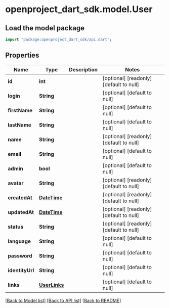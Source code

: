 # openproject_dart_sdk.model.User

## Load the model package
```dart
import 'package:openproject_dart_sdk/api.dart';
```

## Properties
Name | Type | Description | Notes
------------ | ------------- | ------------- | -------------
**id** | **int** |  | [optional] [readonly] [default to null]
**login** | **String** |  | [optional] [default to null]
**firstName** | **String** |  | [optional] [default to null]
**lastName** | **String** |  | [optional] [default to null]
**name** | **String** |  | [optional] [readonly] [default to null]
**email** | **String** |  | [optional] [default to null]
**admin** | **bool** |  | [optional] [default to null]
**avatar** | **String** |  | [optional] [readonly] [default to null]
**createdAt** | [**DateTime**](DateTime.md) |  | [optional] [readonly] [default to null]
**updatedAt** | [**DateTime**](DateTime.md) |  | [optional] [readonly] [default to null]
**status** | **String** |  | [optional] [readonly] [default to null]
**language** | **String** |  | [optional] [default to null]
**password** | **String** |  | [optional] [default to null]
**identityUrl** | **String** |  | [optional] [default to null]
**links** | [**UserLinks**](UserLinks.md) |  | [optional] [default to null]

[[Back to Model list]](../README.md#documentation-for-models) [[Back to API list]](../README.md#documentation-for-api-endpoints) [[Back to README]](../README.md)


